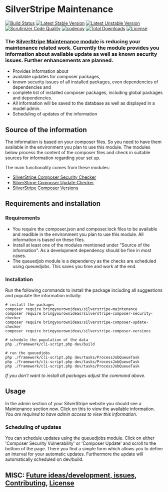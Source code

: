 # SilverStripe Maintenance

[![Build Status](https://api.travis-ci.org/bringyourownideas/silverstripe-maintenance.svg?branch=master)](https://travis-ci.org/bringyourownideas/silverstripe-maintenance)
[![Latest Stable Version](https://poser.pugx.org/bringyourownideas/silverstripe-maintenance/version.svg)](https://github.com/bringyourownideas/silverstripe-maintenance/releases)
[![Latest Unstable Version](https://poser.pugx.org/bringyourownideas/silverstripe-maintenance/v/unstable.svg)](https://packagist.org/packages/bringyourownideas/silverstripe-maintenance)
[![Scrutinizer Code Quality](https://scrutinizer-ci.com/g/bringyourownideas/silverstripe-maintenance/badges/quality-score.png?b=master)](https://scrutinizer-ci.com/g/bringyourownideas/silverstripe-maintenance/?branch=master)
[![codecov](https://codecov.io/gh/bringyourownideas/silverstripe-maintenance/branch/master/graph/badge.svg)](https://codecov.io/gh/bringyourownideas/silverstripe-maintenance)
[![Total Downloads](https://poser.pugx.org/bringyourownideas/silverstripe-maintenance/downloads.svg)](https://packagist.org/packages/bringyourownideas/silverstripe-maintenance)
[![License](https://poser.pugx.org/bringyourownideas/silverstripe-maintenance/license.svg)](https://github.com/bringyourownideas/silverstripe-maintenance/blob/master/license.md)

### The [SilverStripe Maintenance module](https://github.com/bringyourownideas/silverstripe-maintenance "Assists with the maintainence of your SilverStripe application") is reducing your maintenance related work. Currently the module provides you information about available update as well as known security issues. Further enhancements are planned.

* Provides information about
 * available updates for composer packages,
 * known security issues of all installed packages, even dependencies of dependencies and
 * complete list of installed composer packages, including global packages and dependencies.
* All information will be saved to the database as well as displayed in a model admin.
* Scheduling of updates of the information


## Source of the information

The information is based on your composer files. So you need to have them available in the environment you plan to use this module. The modules below process the content of the composer files and check in suitable sources for information regarding your set up.

The main functionality comes from these modules:

* [SilverStripe Composer Security Checker](https://github.com/bringyourownideas/silverstripe-composer-security-checker "Check your SilverStripe application for security issues")
* [SilverStripe Composer Update Checker](https://github.com/bringyourownideas/silverstripe-composer-update-checker "Check your SilverStripe application for available updates of dependencies.")
* [SilverStripe Composer Versions](https://github.com/bringyourownideas/silverstripe-composer-versions "Provides your installed composer versions within your SilverStripe app, for review or other use cases.")


## Requirements and installation

### Requirements

* You require the composer.json and composer.lock files to be available and readible in the environment you plan to use this module. All information is based on these files.
* Install at least one of the modules mentioned under "Source of the information". As a development dependency should be fine in most cases.
* The queuedjob module is a dependency as the checks are scheduled using queuedjobs. This saves you time and work at the end.


### Installation

Run the following commands to install the package including all suggestions and populate the information initially:

```
# install the packages
composer require bringyourownideas/silverstripe-maintenance
composer require bringyourownideas/silverstripe-composer-security-checker
composer require bringyourownideas/silverstripe-composer-update-checker
composer require bringyourownideas/silverstripe-composer-versions

# schedule the population of the data
php ./framework/cli-script.php dev/build

# run the queuedjobs
php ./framework/cli-script.php dev/tasks/ProcessJobQueueTask
php ./framework/cli-script.php dev/tasks/ProcessJobQueueTask
php ./framework/cli-script.php dev/tasks/ProcessJobQueueTask
```

*If you don't want to install all packages adjust the command above.*


## Usage

In the admin section of your SilverStripe website you should see a Maintenance section now. Click on this to view the available information. *You are required to have admin access to view this information.*


### Scheduling of updates

You can schedule updates using the queuedjobs module. Click on either 'Composer Security Vulnerability' or 'Composer Update' and scroll to the bottom of the page. There you find a simple form which allows you to define an interval for your automatic updates. Furthermore the update will automatically scheduled on dev/build.


## MISC: [Future ideas/development, issues](https://github.com/bringyourownideas/silverstripe-maintenance/issues), [Contributing](https://github.com/bringyourownideas/silverstripe-maintenance/blob/master/CONTRIBUTING.md), [License](https://github.com/bringyourownideas/silverstripe-maintenance/blob/master/license.md)
